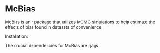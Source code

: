 # McBias
McBias is an r package that utilizes MCMC simulations to help estimate the effects of bias found in datasets of convenience

Installation:

The crucial dependencies for McBias are rjags
